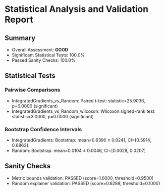 # Statistical Analysis and Validation Report

## Summary

- Overall Assessment: **GOOD**
- Significant Statistical Tests: 100.0%
- Passed Sanity Checks: 100.0%

## Statistical Tests

### Pairwise Comparisons

- IntegratedGradients_vs_Random: Paired t-test: statistic=25.9036, p=0.0000 (significant)
- IntegratedGradients_vs_Random_wilcoxon: Wilcoxon signed-rank test: statistic=3.0000, p=0.0000 (significant)

### Bootstrap Confidence Intervals

- IntegratedGradients: Bootstrap: mean=0.6390 ± 0.0241, CI=[0.5914, 0.6863]
- Random: Bootstrap: mean=0.0104 ± 0.0046, CI=[0.0028, 0.0207]

## Sanity Checks

- Metric bounds validation: PASSED (score=1.0000, threshold=0.9500)
- Random explainer validation: PASSED (score=0.6288, threshold=0.1000)

